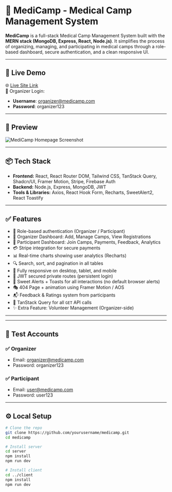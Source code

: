 # 🏥 MediCamp - Medical Camp Management System

**MediCamp** is a full-stack Medical Camp Management System built with the **MERN stack (MongoDB, Express, React, Node.js)**. It simplifies the process of organizing, managing, and participating in medical camps through a role-based dashboard, secure authentication, and a clean responsive UI.

---

## 🚀 Live Demo

🌐 [Live Site Link](https://your-live-site-url.com)  
🔐 Organizer Login:  
- **Username**: organizer@medicamp.com  
- **Password**: organizer123

---

## 📸 Preview

![MediCamp Homepage Screenshot](./public/preview-home.png)

---

## 📦 Tech Stack

- **Frontend:** React, React Router DOM, Tailwind CSS, TanStack Query, Shadcn/UI, Framer Motion, Stripe, Firebase Auth
- **Backend:** Node.js, Express, MongoDB, JWT
- **Tools & Libraries:** Axios, React Hook Form, Recharts, SweetAlert2, React Toastify

---

## ✅ Features

- 🔐 Role-based authentication (Organizer / Participant)
- 🧠 Organizer Dashboard: Add, Manage Camps, View Registrations
- 🙋 Participant Dashboard: Join Camps, Payments, Feedback, Analytics
- 💳 Stripe integration for secure payments
- 📊 Real-time charts showing user analytics (Recharts)
- 🔍 Search, sort, and pagination in all tables
- 📱 Fully responsive on desktop, tablet, and mobile
- 🧾 JWT secured private routes (persistent login)
- 🧼 Sweet Alerts + Toasts for all interactions (no default browser alerts)
- 🎭 404 Page + animation using Framer Motion / AOS
- 📬 Feedback & Ratings system from participants
- 🧪 TanStack Query for all `GET` API calls
- ✨ Extra Feature: Volunteer Management (Organizer-side)

---


---

## 🧪 Test Accounts

### ✅ Organizer
- Email: organizer@medicamp.com
- Password: organizer123

### ✅ Participant
- Email: user@medicamp.com
- Password: user123

---

## ⚙️ Local Setup

```bash
# Clone the repo
git clone https://github.com/yourusername/medicamp.git
cd medicamp

# Install server
cd server
npm install
npm run dev

# Install client
cd ../client
npm install
npm run dev



